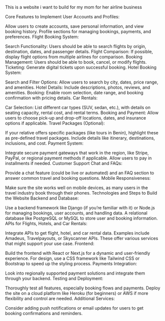 This is a website i want to build for my mom for her airline business

Core Features to Implement
User Accounts and Profiles:

Allow users to create accounts, save personal information, and view booking history.
Profile sections for managing bookings, payments, and preferences.
Flight Booking System:

Search Functionality: Users should be able to search flights by origin, destination, dates, and passenger details.
Flight Comparison: If possible, display flight options from multiple airlines for comparison.
Booking Management: Users should be able to book, cancel, or modify flights.
Ticketing: Generate digital tickets upon successful booking.
Hotel Booking System:

Search and Filter Options: Allow users to search by city, dates, price range, and amenities.
Hotel Details: Include descriptions, photos, reviews, and amenities.
Booking: Enable room selection, date range, and booking confirmation with pricing details.
Car Rentals:

Car Selection: List different car types (SUV, sedan, etc.), with details on seating capacity, rental cost, and rental terms.
Booking and Payment: Allow users to choose pick-up and drop-off locations, dates, and insurance options if applicable.
Travel Packages (Optional):

If your relative offers specific packages (like tours in Benin), highlight these as pre-defined travel packages.
Include details like itinerary, destinations, inclusions, and cost.
Payment System:

Integrate secure payment gateways that work in the region, like Stripe, PayPal, or regional payment methods if applicable.
Allow users to pay in installments if needed.
Customer Support Chat and FAQs:

Provide a chat feature (could be live or automated) and an FAQ section to answer common travel and booking questions.
Mobile Responsiveness:

Make sure the site works well on mobile devices, as many users in the travel industry book through their phones.
Technologies and Steps to Build the Website
Backend and Database:

Use a backend framework like Django (if you’re familiar with it) or Node.js for managing bookings, user accounts, and handling data.
A relational database like PostgreSQL or MySQL to store user and booking information.
APIs for Flights, Hotels, and Car Rentals:

Integrate APIs to get flight, hotel, and car rental data. Examples include Amadeus, Travelpayouts, or Skyscanner APIs. These offer various services that might support your use case.
Frontend:

Build the frontend with React or Next.js for a dynamic and user-friendly experience.
For design, use a CSS framework like Tailwind CSS or Bootstrap to speed up the styling process.
Payments Integration:

Look into regionally supported payment solutions and integrate them through your backend.
Testing and Deployment:

Thoroughly test all features, especially booking flows and payments.
Deploy the site on a cloud platform like Heroku (for beginners) or AWS if more flexibility and control are needed.
Additional Services:

Consider adding push notifications or email updates for users to get booking confirmations and reminders.